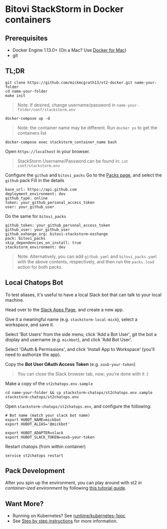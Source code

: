 # Bitovi StackStorm in Docker containers

## Prerequisites

- Docker Engine 1.13.0+ (On a Mac?  Use [Docker for Mac](https://www.docker.com/docker-mac))
- git

## TL;DR

```
git clone https://github.com/mickmcgrath13/st2-docker.git name-your-folder
cd name-your-folder
make init
```

> Note: If desired, change username/password in `name-your-folder/conf/stackstorm.env`

```
docker-compose up -d
```

> Note: the container name may be different. Run `docker ps` to get the containers list

```
docker-compose exec stackstorm_container_name bash 
```

Open `https://localhost` in your browser.

> StackStorm Username/Password can be found in: `cat conf/stackstorm.env`

Configure the `github` and `bitovi_packs`
Go to the [Packs page](https://localhost/#/packs), and select the `github` pack
Fill in the details
```
base_url: https://api.github.com
deployment_environment: dev
github_type: online
token: your_github_personal_access_token
user: your_github_user

```
Do the same for `bitovi_packs`
```
github_token: your_github_personal_access_token
github_user: your_github_user
github_exhange_org: bitovi-stackstorm-exchange
pack: bitovi_packs
skip_dependencies_on_install: true
stackstorm_environment: dev
```

> Note: Alternatively, you can add `github.yaml` and `bitovi_packs.yaml` with the above contents, respectively, and then run the `packs.load` action for both packs.


## Local Chatops Bot
To test aliases, it's useful to have a local Slack bot that can talk to your local machine.

Head over to the [Slack Apps Page](https://api.slack.com/apps), and create a new app.

Give it a meaningful name (e.g. `stackstorm-local-mick`), select a workspace, and save it.

Select 'Bot Users' from the side menu, click 'Add a Bot User', git the bot a display and username (e.g. `mickbot`), and click 'Add Bot User'.

Select 'OAuth & Permissions', and click 'Install App to Workspace' (you'll need to authorize the app).

Copy the **Bot User OAuth Access Token** (e.g. `xoxb-your-token`)

> You can close the Slack browser tab, now;  you're done with it :)

Make a copy of the `st2chatops.env.sample`
```
cd name-your-folder && cp stackstorm-chatops/st2chatops.env.sample stackstorm-chatops/st2chatops.env
```
Open `stackstorm-chatops/st2chatops.env`, and configure the following:
```
# Bot name (match your slack bot name)
export HUBOT_NAME=mickbot
export HUBOT_ALIAS='@mickbot'

export HUBOT_ADAPTER=slack
export HUBOT_SLACK_TOKEN=xoxb-your-token
```

Restart chatops (from within container)
```
service st2chatops restart
```

## Pack Development
After you spin up the environment, you can play around with st2 *in container-ized environment* by following [this tutorial guide](./docs/bitovi-tutorial.md).

## Want More?
- Running on Kubernetes? See [runtime/kubernetes-1ppc](./runtime/kubernetes-1ppc)
- See [Step by step instructions](./step-by-step.md) for more information.